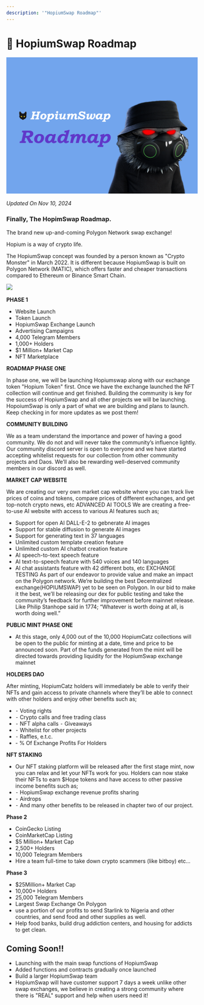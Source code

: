 ```yaml
---
description: '"HopiumSwap Roadmap"'
---
```


# 🧐 HopiumSwap Roadmap



![](.gitbook/assets/Roadmap.png)

_Updated On Nov 10, 2024_

### Finally, The HopimSwap Roadmap.

The brand new up-and-coming Polygon Network swap exchange!

Hopium is a way of crypto life.

The HopiumSwap concept was founded by a person known as "Crypto Monster" in March 2022. It is different because HopiumSwap is built on Polygon Network (MATIC), which offers faster and cheaper transactions compared to Ethereum or Binance Smart Chain.

![](<.gitbook/assets/coming-soon-neon-sign\_191108-233 (1).webp>)

**PHASE 1**

* Website Launch
* Token Launch
* HopiumSwap Exchange Launch
* Advertising Campaigns&#x20;
* 4,000 Telegram Members
* 1,000+ Holders&#x20;
* $1 Million+ Market Cap&#x20;
* NFT Marketplace



**ROADMAP PHASE ONE**&#x20;

In phase one, we will be launching Hopiumswap along with our exchange token "Hopium Token" first. Once we have the exchange launched the NFT collection will continue and get finished. Building the community is key for the success of HopiumSwap and all other projects we will be launching. HopoiumSwap is only a part of what we are building and plans to launch. Keep checking in for more updates as we post them!&#x20;

**COMMUNITY BUILDING**&#x20;

We as a team understand the importance and power of having a good community. We do not and will never take the community’s influence lightly. Our community discord server is open to everyone and we have started accepting whitelist requests for our collection from other community projects and Daos. We’ll also be rewarding well-deserved community members in our discord as well.

**MARKET CAP WEBSITE**&#x20;

We are creating our very own market cap website where you can track live prices of coins and tokens, compare prices of different exchanges, and get top-notch crypto news, etc ADVANCED AI TOOLS We are creating a free-to-use AI website with access to various AI features such as;

* Support for open AI DALL-E-2 to gebnerate AI images
* Support for stable diffusion to generate AI images
* Support for generating text in 37 languages
* Unlimited custom template creation feature
* Unlimited custom AI chatbot creation feature
* AI speech-to-text speech feature
* AI text-to-speech feature with 540 voices and 140 languages
* AI chat assistants feature with 42 different bots, etc EXCHANGE TESTING As part of our endeavor to provide value and make an impact on the Polygon network. We’re building the best Decentralized exchange(HOPIUMSWAP) yet to be seen on Polygon. In our bid to make it the best, we’ll be releasing our dex for public testing and take the community’s feedback for further improvement before mainnet release. Like Philip Stanhope said in 1774; “Whatever is worth doing at all, is worth doing well.”&#x20;

&#x20;  **PUBLIC MINT PHASE ONE**&#x20;

* At this stage, only 4,000 out of the 10,000 HopiumCatz collections will be open to the public for minting at a date, time and price to be announced soon. Part of the funds generated from the mint will be directed towards providing liquidity for the HopiumSwap exchange mainnet



&#x20;**HOLDERS DAO**

&#x20;After minting, HopiumCatz holders will immediately be able to verify their          NFTs and gain access to private channels where they’ll be able to connect with   other holders and enjoy other benefits such as;

* &#x20;⁃ Voting rights
* &#x20;⁃ Crypto calls and free trading class
* &#x20;⁃ NFT alpha calls ⁃ Giveaways
* &#x20;⁃ Whitelist for other projects
* &#x20;⁃ Raffles, e.t.c.
* &#x20;\- % Of Exchange Profits For Holders&#x20;



&#x20;**NFT STAKING**&#x20;

* Our NFT staking platform will be released after the first stage mint, now you can relax and let your NFTs work for you. Holders can now stake their NFTs to earn $Hope tokens and have access to other passive income benefits such as;
* ⁃ HopiumSwap exchange revenue profits sharing&#x20;
* ⁃ Airdrops
* &#x20;⁃ And many other benefits to be released in chapter two of our project.



**Phase 2**

* CoinGecko Listing&#x20;
* CoinMarketCap Listing&#x20;
* $5 Million+ Market Cap
* 2,500+ Holders
* 10,000 Telegram Members
* Hire a team full-time to take down crypto scammers (like bitboy) etc...

**Phase 3**

* &#x20;$25Million+ Market Cap
* 10,000+ Holders
* 25,000 Telegram Members
* Largest Swap Exchange On Polygon&#x20;
* use a portion of our profits to send Starlink to Nigeria and other countries, and send food and other supplies as well.&#x20;
* Help food banks, build drug addiction centers, and housing for addicts to get clean.&#x20;

## Coming Soon!!

* Launching with the main swap functions of HopiumSwap
* Added functions and contracts gradually once launched
* Build a larger HopiumSwap team&#x20;
* HopiumSwap will have customer support 7 days a week unlike other swap exchanges, we believe in creating a strong community where there is "REAL" support and help when users need it!

